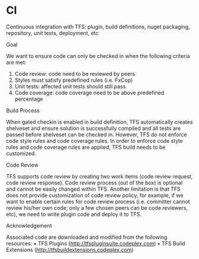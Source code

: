 # CI
Continuous integration with TFS: plugin, build definitions, nuget packaging, repository, unit tests, deployment, etc

Goal

We want to ensure code can only be checked in when the following criteria are met:

1)	Code review: code need to be reviewed by peers
2)	Styles must satisfy predefined rules (i.e. FxCop)
3)	Unit tests: affected unit tests should still pass
4)	Code coverage: code coverage need to be above predefined percentage

Build Process

When gated checkin is enabled in build definition, TFS automatically creates shelveset and ensure solution is successfully compiled and all tests are passed before shelveset can be checked in. However, TFS do not enforce code style rules and code coverage rules. In order to enforce code style rules and code coverage rules are applied, TFS build needs to be customized. 

Code Review

TFS supports code review by creating two work items (code review request, code review response). Code review process (out of the box) is optional and cannot be easily changed within TFS. Another limitation is that TFS does not provide customization of code review policy, for example, if we want to enable certain rules for code review process (i.e. committer cannot review his/her own code; only a few chosen peers can be code reviewers, etc), we need to write plugin code and deploy it to TFS.

Acknowledgement

Associated code are downloaded and modified from the following resources:
•	TFS Plugins (http://tfspluginsuite.codeplex.com)
•	TFS Build Extensions (http://tfsbuildextensions.codeplex.com)
